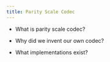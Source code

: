 ```yaml
---
title: Parity Scale Codec
---
```


* What is parity scale codec?

* Why did we invent our own codec?

* What implementations exist?